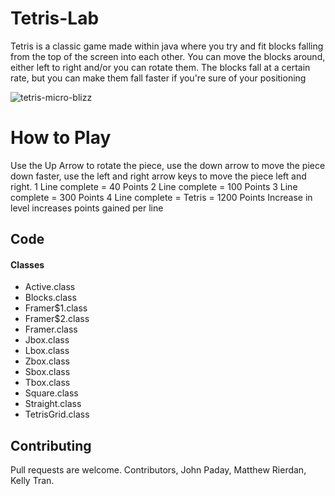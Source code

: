 # Tetris-Lab

Tetris is a classic game made within java where you try and fit blocks falling from the top of the screen into each other. You can move the blocks around, either left to right and/or you can rotate them. The blocks fall at a certain rate, but you can make them fall faster if you're sure of your positioning

![tetris-micro-blizz](https://user-images.githubusercontent.com/70667702/167948879-28354ac1-02a2-4bcc-baa6-882f46c65352.gif)

# How to Play

Use the Up Arrow to rotate the piece, use the down arrow to move the piece down faster, use the left and right arrow keys to move the piece left and right. 
1 Line complete = 40 Points
2 Line complete = 100 Points 
3 Line complete = 300 Points
4 Line complete = Tetris = 1200 Points
Increase in level increases points gained per line

## Code


#### Classes
- Active.class
- Blocks.class
- Framer$1.class
- Framer$2.class
- Framer.class
- Jbox.class
- Lbox.class
- Zbox.class
- Sbox.class
- Tbox.class
- Square.class
- Straight.class
- TetrisGrid.class

## Contributing
Pull requests are welcome. Contributors, John Paday, Matthew Rierdan, Kelly Tran. 
